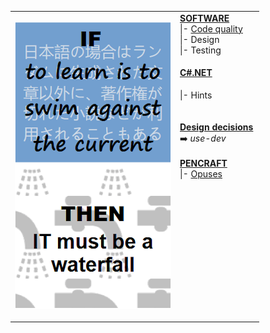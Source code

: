 <table style="border-collapse: collapse;">
 <tr valign="top">
    <td style="border: 1px solid #0000000;">
      <p><a href="README+/pencraft/README+/opuses/IT-memes.md">
          <img src="README+/pencraft/README+/_rsc/_img/ITLearnWaterfall_vert.png"    
               alt="If to learn is to swim against the current&#10;then IT must be a waterfall"></a><p>
    <td>
      <a href="README+/software/"><b>SOFTWARE</b></a><br/>
      |- <a href="README+/software/README+/code-quality.md">Code quality</a><br/>
      |- Design<br/>
      |- Testing<br/>
      <h4><a href="README+/.net/">C#.NET</a></h4>
     |- Hints<br/>
      <br/><br/>
     <b><a href="https://github.com/Kyriosity/use-dev/blob/main/README+/decisions">Design decisions</a></b><br>
     ➡️ <i>use-dev</i><br/><br/>
      <a href="README+/pencraft"><b>PENCRAFT</b></a><br/>
      |- <a href="README+/pencraft/README+/opuses">Opuses</a><br/>
      <br/>&nbsp;&nbsp;&nbsp;&nbsp;&nbsp;&nbsp;&nbsp;&nbsp;&nbsp;&nbsp;&nbsp;&nbsp;&nbsp;&nbsp;&nbsp;&nbsp;&nbsp;&nbsp;&nbsp;&nbsp;&nbsp;&nbsp;&nbsp;&nbsp;&nbsp;&nbsp;&nbsp;&nbsp;&nbsp;&nbsp;&nbsp;&nbsp;
    </td>
 </tr>
</table>

